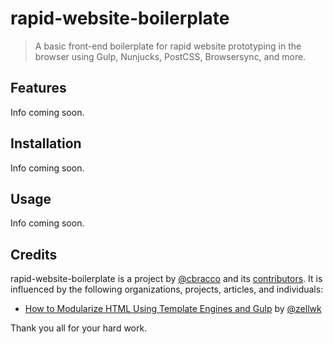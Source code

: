 # rapid-website-boilerplate

> A basic front-end boilerplate for rapid website prototyping in the browser using Gulp, Nunjucks, PostCSS, Browsersync, and more.

## Features

Info coming soon.

## Installation

Info coming soon.

## Usage

Info coming soon.

## Credits

rapid-website-boilerplate is a project by [@cbracco] and its [contributors]. It is influenced by the following organizations, projects, articles, and individuals:

- [How to Modularize HTML Using Template Engines and Gulp] by [@zellwk]

Thank you all for your hard work.

[@cbracco]: http://cbracco.me
[contributors]: https://github.com/cbracco/rapid-website-boilerplate/graphs/contributors
[How to Modularize HTML Using Template Engines and Gulp]: http://www.zell-weekeat.com/nunjucks-with-gulp
[@zellwk]: https://gist.github.com/zellwk
